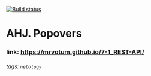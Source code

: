 [![Build status](https://ci.appveyor.com/api/projects/status/0bg92j05ynbjb72g?svg=true)](https://ci.appveyor.com/project/mrvotum/7-1-rest-api)

# AHJ. Popovers

### link: https://mrvotum.github.io/7-1_REST-API/

###### tags: `netology`
